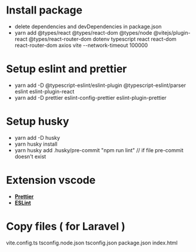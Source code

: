 # Install package

- delete dependencies and devDependencies in package.json
- yarn add @types/react @types/react-dom @types/node @vitejs/plugin-react @types/react-router-dom dotenv typescript react react-dom react-router-dom axios vite --network-timeout 100000

# Setup eslint and prettier

- yarn add -D @typescript-eslint/eslint-plugin @typescript-eslint/parser eslint eslint-plugin-react
- yarn add -D prettier eslint-config-prettier eslint-plugin-prettier

# Setup husky

- yarn add -D husky
- yarn husky install
- yarn husky add .husky/pre-commit "npm run lint" // if file pre-commit doesn't exist

# Extension vscode

- **[Prettier](https://marketplace.visualstudio.com/items?itemName=esbenp.prettier-vscode)**
- **[ESLint](https://marketplace.visualstudio.com/items?itemName=dbaeumer.vscode-eslint)**

# Copy files ( for Laravel )

vite.config.ts
tsconfig.node.json
tsconfig.json
package.json
index.html
